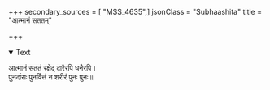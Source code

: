 +++
secondary_sources = [ "MSS_4635",]
jsonClass = "Subhaashita"
title = "आत्मानं सततम्"

+++

<details open><summary>Text</summary>

आत्मानं सततं रक्षेद् दारैरपि धनैरपि।  
पुनर्दाराः पुनर्वित्तं न शरीरं पुनः पुनः॥
</details>
